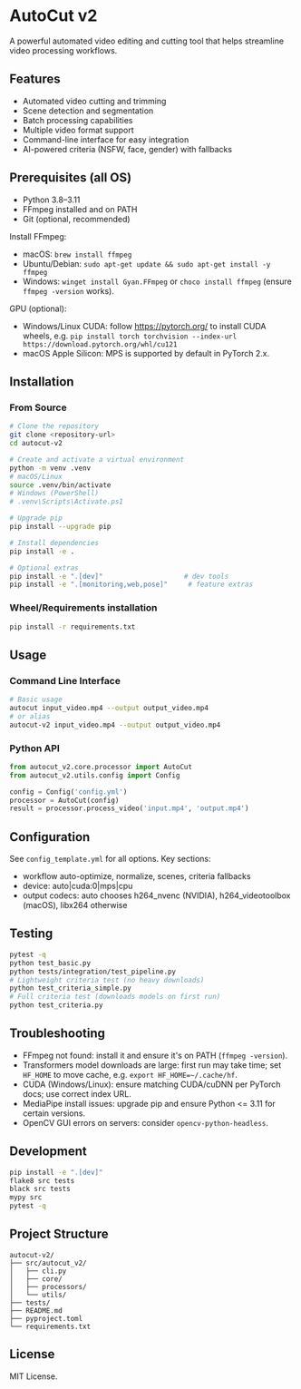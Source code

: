 # AutoCut v2

A powerful automated video editing and cutting tool that helps streamline video processing workflows.

## Features

- Automated video cutting and trimming
- Scene detection and segmentation
- Batch processing capabilities
- Multiple video format support
- Command-line interface for easy integration
- AI-powered criteria (NSFW, face, gender) with fallbacks

## Prerequisites (all OS)

- Python 3.8–3.11
- FFmpeg installed and on PATH
- Git (optional, recommended)

Install FFmpeg:
- macOS: `brew install ffmpeg`
- Ubuntu/Debian: `sudo apt-get update && sudo apt-get install -y ffmpeg`
- Windows: `winget install Gyan.FFmpeg` or `choco install ffmpeg` (ensure `ffmpeg -version` works).

GPU (optional):
- Windows/Linux CUDA: follow https://pytorch.org/ to install CUDA wheels, e.g.
  `pip install torch torchvision --index-url https://download.pytorch.org/whl/cu121`
- macOS Apple Silicon: MPS is supported by default in PyTorch 2.x.

## Installation

### From Source

```bash
# Clone the repository
git clone <repository-url>
cd autocut-v2

# Create and activate a virtual environment
python -m venv .venv
# macOS/Linux
source .venv/bin/activate
# Windows (PowerShell)
# .venv\Scripts\Activate.ps1

# Upgrade pip
pip install --upgrade pip

# Install dependencies
pip install -e .

# Optional extras
pip install -e ".[dev]"                    # dev tools
pip install -e ".[monitoring,web,pose]"     # feature extras
```

### Wheel/Requirements installation
```bash
pip install -r requirements.txt
```

## Usage

### Command Line Interface

```bash
# Basic usage
autocut input_video.mp4 --output output_video.mp4
# or alias
autocut-v2 input_video.mp4 --output output_video.mp4
```

### Python API

```python
from autocut_v2.core.processor import AutoCut
from autocut_v2.utils.config import Config

config = Config('config.yml')
processor = AutoCut(config)
result = processor.process_video('input.mp4', 'output.mp4')
```

## Configuration

See `config_template.yml` for all options. Key sections:
- workflow auto-optimize, normalize, scenes, criteria fallbacks
- device: auto|cuda:0|mps|cpu
- output codecs: auto chooses h264_nvenc (NVIDIA), h264_videotoolbox (macOS), libx264 otherwise

## Testing

```bash
pytest -q
python test_basic.py
python tests/integration/test_pipeline.py
# Lightweight criteria test (no heavy downloads)
python test_criteria_simple.py
# Full criteria test (downloads models on first run)
python test_criteria.py
```

## Troubleshooting

- FFmpeg not found: install it and ensure it's on PATH (`ffmpeg -version`).
- Transformers model downloads are large: first run may take time; set `HF_HOME` to move cache, e.g. `export HF_HOME=~/.cache/hf`.
- CUDA (Windows/Linux): ensure matching CUDA/cuDNN per PyTorch docs; use correct index URL.
- MediaPipe install issues: upgrade pip and ensure Python <= 3.11 for certain versions.
- OpenCV GUI errors on servers: consider `opencv-python-headless`.

## Development

```bash
pip install -e ".[dev]"
flake8 src tests
black src tests
mypy src
pytest -q
```

## Project Structure

```
autocut-v2/
├── src/autocut_v2/
│   ├── cli.py
│   ├── core/
│   ├── processors/
│   └── utils/
├── tests/
├── README.md
├── pyproject.toml
└── requirements.txt
```

## License

MIT License.
